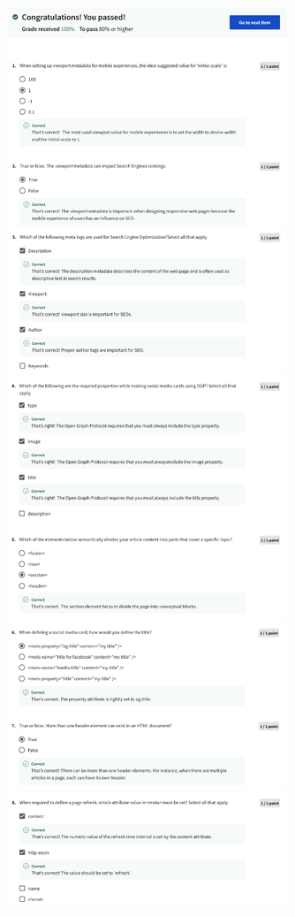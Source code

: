 ![Alt text](Screenshot%202566-04-14%20at%2002.20.10.png) ![Alt text](Screenshot%202566-04-14%20at%2002.20.22.png) ![Alt text](Screenshot%202566-04-14%20at%2002.20.32.png) ![Alt text](Screenshot%202566-04-14%20at%2002.20.44.png) ![Alt text](Screenshot%202566-04-14%20at%2002.20.53.png)